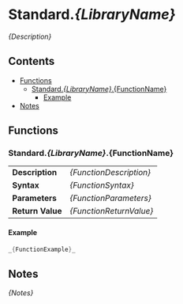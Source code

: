 # Standard._{LibraryName}_

_{Description}_

## Contents

- [Functions](#functions)
  - [Standard._{LibraryName}_.{FunctionName}](#standard_libraryname_functionname)
    - [Example](#example)
- [Notes](#notes)


## Functions

### Standard._{LibraryName}_.{FunctionName}

|  |  |
|-|-|
| **Description** | _{FunctionDescription}_ |
| **Syntax** | _{FunctionSyntax}_ |
| **Parameters** | _{FunctionParameters}_ |
| **Return Value** | _{FunctionReturnValue}_ |

#### Example

```powershell
_{FunctionExample}_
```

## Notes

_{Notes}_

